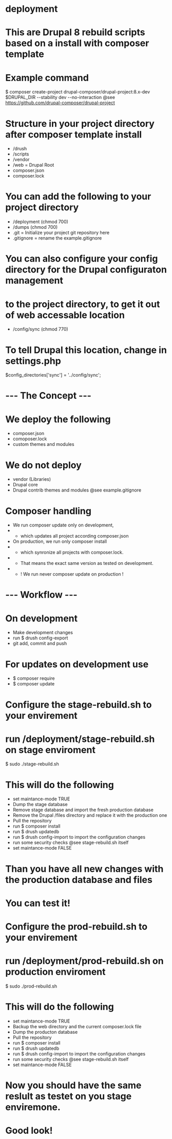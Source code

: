 # deployment
# This are Drupal 8 rebuild scripts based on a install with composer template
# Example command 
$ composer create-project drupal-composer/drupal-project:8.x-dev $DRUPAL_DIR --stability dev --no-interaction
@see https://github.com/drupal-composer/drupal-project

# Structure in your project directory after composer template install
* /drush
* /scripts
* /vendor
* /web = Drupal Root 
* composer.json
* composer.lock

# You can add the following to your project directory
* /deployment (chmod 700)
* /dumps (chmod 700)
* .git = Initialize your project git repository here
* .gitignore = rename the example.gitignore

# You can also configure your config directory for the Drupal configuraton management
# to the project directory, to get it out of web accessable location
* /config/sync (chmod 770) 

# To tell Drupal this location, change in settings.php
$config_directories['sync'] = '../config/sync';

# --- The Concept --- #
# We deploy the following
* composer.json
* comoposer.lock
* custom themes and modules

# We do not deploy 
* vendor (Libraries)
* Drupal core
* Drupal contrib themes and modules
@see example.gitignore

# Composer handling
* We run composer update only on development,
* - which updates all project according composer.json
* On production, we run only composer install
* - which synronize all projects with composer.lock.
* - That means the exact same version as tested on development. 
* - ! We run never composer update on production !

# --- Workflow --- #
# On development
* Make development changes
* run $ drush config-export
* git add, commit and push

# For updates on development use
* $ composer require
* $ composer update

# Configure the stage-rebuild.sh to your envirement
# run /deployment/stage-rebuild.sh on stage enviroment
$ sudo ./stage-rebuild.sh
# This will do the following
* set maintance-mode TRUE
* Dump the stage database
* Remove stage database and import the fresh production database
* Remove the Drupal /files directory and replace it with the production one
* Pull the repository 
* run $ composer install
* run $ drush updatedb
* run $ drush config-import to import the configuration changes
* run some security checks @see stage-rebuild.sh itself
* set maintance-mode FALSE

# Than you have all new changes with the production database and files
# You can test it!

# Configure the prod-rebuild.sh to your envirement
# run /deployment/prod-rebuild.sh on production enviroment
$ sudo ./prod-rebuild.sh
# This will do the following
* set maintance-mode TRUE
* Backup the web directory and the current composer.lock file
* Dump the producton database
* Pull the repository 
* run $ composer install
* run $ drush updatedb
* run $ drush config-import to import the configuration changes
* run some security checks @see stage-rebuild.sh itself
* set maintance-mode FALSE

# Now you should have the same reslult as testet on you stage enviremone.
# Good look!

